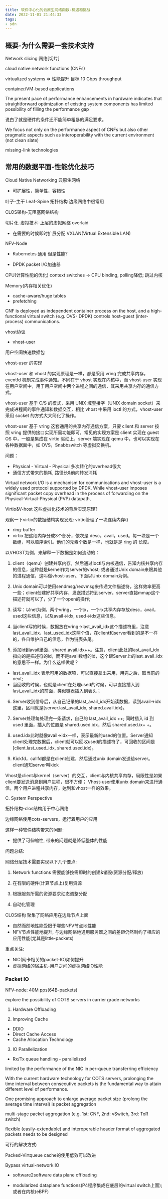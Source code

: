 ```yaml
---
title: 软件中心化的云原生网络函数-机遇和挑战
date: 2022-11-01 21:44:33
tags:
- sdn
---
```


<!--more-->

## 概要-为什么需要一套技术支持

Network slicing 网络[切片]

cloud native network functions (CNFs) 

virtualized systems => 性能提升 目标 10 Gbps throughput 

container/VM-based applications

The present pace of performance enhancements in hardware indicates that
straightforward optimization of existing system components has
limited possibility of filling the performance gap

说白了就是硬件的条件还不能简单粗暴的满足要求。

We focus not only on the performance aspect of CNFs but also
other pragmatic aspects such as interoperability with the current
environment (not clean slate)

missing-link technologies 

## 常用的数据平面-性能优化技巧

Cloud Native Networking 云原生网络
- 可扩展性，简单性，容错性

叶子-主干 Leaf-Spine 拓扑结构  边缘网络中很常用

CLOS架构-无阻塞网络结构


切片化-虚拟技术-上层的虚拟网络 overlaid

- 在需要的时候即时扩展分配 VXLAN(Virtual Extensible LAN)

NFV-Node

- Kubernetes 通用 但是性能?

- DPDK packet I/O加速器 

CPU(计算性能的优化)
context switches -> CPU binding, polling降低; 跳过内核

Memory(内存相关优化)
- cache-aware/huge tables
- prefetching

CNF is deployed as independent container process
on the host, and a high-functional virtual switch (e.g. OVS-
DPDK) controls host–guest (inter-process) communications.

vhost协议

- vhost-user

用户空间快速数据包

vhost-user 的实现

vhost-user 和 vhost 的实现原理是一样，都是采用 vring 完成共享内存，eventfd 机制完成事件通知。不同在于 vhost 实现在内核中，而 vhost-user 实现在用户空间中，用于用户空间中两个进程之间的通信，其采用共享内存的通信方式。

vhost-user 基于 C/S 的模式，采用 UNIX 域套接字（UNIX domain socket）来完成进程间的事件通知和数据交互，相比 vhost 中采用 ioctl 的方式，vhost-user 采用 socket 的方式大大简化了操作。

vhost-user 基于 vring 这套通用的共享内存通信方案，只要 client 和 server 按照 vring 提供的接口实现所需功能即可，常见的实现方案是 client 实现在 guest OS 中，一般是集成在 virtio 驱动上，server 端实现在 qemu 中，也可以实现在各种数据面中，如 OVS，Snabbswitch 等虚拟交换机。


问题：

- Physical - Virtual - Physical 多次转化的overhead很大
- 通信方式带来的损耗, 路径长&前向转发消耗

Virtual network I/O is a mechanism for communications and
vhost-user is a widely used protocol supported by DPDK.
While vhost-user imposes significant packet copy overhead
in the process of forwarding on the Physical-Virtual-Physical
(PVP) datapath,


Virtio&V-host 这些虚拟化技术的背后实现原理?

观察一下virtio的数据结构实现发现:
virtio管理了一块连续内存()
- ring-buffer
- virtio 把这段内存分成3个部分，依次是 desc，avail，used。每一块是一个数组，可以顺序索引。他们的元素个数是一样，也就是是 ring 的 长度。

以VHOST为例，来解释一下数据是如何流动的：

1. client（qemu）创建共享内存，然后通过ioctl与内核通信，告知内核共享内存的信息，这种就是kernel作为server的vhost; 或者通过Unix domain来跟其他的进程通信，这叫做vhost-user。下面以Unix domain为例。

2. Unix domain可以使用sendmsg/recvmsg来传递文件描述符，这样效率更高一些；client创建好共享内存，发送描述符到server，server直接mmap这个描述符就可以了，少了一个open的操作;

3. 读写：以net为例，两个vring，一个tx，一个rx共享内存存放desc，avail，used这些信息，以及avail->idx, used->idx这些信息。

4. 当client写的时候，数据放在vring->last_avail_idx这个描述符里，注意last_avail_idx、last_used_idx这两个值，在client和server看到的是不一样的，各自维护自己的信息，作为链表头尾。

5. 添加id到avail里面，shared.avail.idx++。注意，client此处的last_avail_idx指向的是描述符的id，而不是avail数组的id，这个跟Server上的last_avail_idx的意思不一样。为什么这样做呢？

- last_avail_idx 表示可用的数据项，可以直接拿出来用，用完之后，取当前的next;
- 当回收的时候，也就是client在处理used的时候，可以直接插入到last_avail_idx的前面，类似链表插入到表头；

6. Server收到信号后，从自己记录的last_avail_idx开始读数据，读到avail->idx这里，区间就是[server.last_avail_idx, shared.avail.idx)。

7. Server处理每处理完一条请求，自己的 last_avail_idx ++; 同时插入 id 到 used 里面，插入的位置是 shared.used.idx，然后 shared.used.ix+ +。

8. used.idx此时就像avail->idx一样，表示最新的used的位置。Server通知client处理完数据后，client就可以回收used的描述符了，可回收的区间是[client.last_used_idx, shared.used.idx)。

9. Kickfd，callfd都是在client创建，然后通过unix domain发送给server。client通知server叫kick

Vhost是client与kernel（server）的交互，client与内核共享内存，局限性是如果client要发送消息到用户进程，很不方便； Vhost-user使用unix domain来进行通信，两个用户进程共享内存，达到和vhost一样的效果。



C. System Perspective

拓扑结构-clos结构用于中心网络

边缘网络使用cots-servers，运行着用户的应用

这样一种软件结构带来的问题:

- 提供了可伸缩性, 带来的问题就是降低整体的性能

问题总结:

网络分层技术需要实现以下几个要点:

1. Network functions 需要能够按需即时的创建&销毁(资源分配/释放)

2. 在有限的硬件(计算节点上)复用资源

3. 根据服务所需的资源要求动态调整分配

4. 自动化管理

CLOS结构 聚集了网络应用在边缘节点上面
- 自然而然地性能受限于哪些NFV节点地性能
- NFV节点性能地提升, 与边缘网络地通用服务器之间的差距仍然制约了相应的应用性能(尤其是little-packets)

重点关注:
- NIC(网卡相关的packet-IO)如何提升
- 虚拟网络的宿主机-用户之间的虚拟网络IO性能

### Packet IO

NFV-node: 40M pps(64B-packets)

explore the possibility of COTS servers in carrier grade networks

1. Hardware Offloading

2. Improving Cache

- DDIO
- Direct Cache Access
- Cache Allocation Technology


3. IO Parallelization

- Rx/Tx queue handling - parallelized

limited by the performance of the NIC in per-queue transferring efficiency


With the current hardware technology for COTS servers,
prolonging the time interval between consecutive packets is
the fundamental way to attain different level of performance.

One promising approach to enlarge average packet
size (prolong the average time interval) is packet aggregation

multi-stage packet aggregation (e.g. 1st: CNF, 2nd: vSwitch, 3rd: ToR switch)

flexible (easily-extendable) and interoperable
header format of aggregated packets needs to be designed

可行的解决方式:

Packed-Virtqueue cache的使用低效可以改进

Bypass virtual-network IO

- software2software data plane offloading

- modularized dataplane functions(P4程序集成在底层的virtual switch上面); 或者在内核(eBPF)

